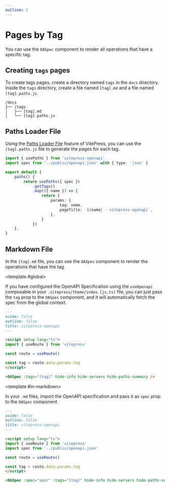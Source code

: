 ```yaml
---
outline: 2
---
```


# Pages by Tag

You can use the `OASpec` component to render all operations that have a specific tag.

## Creating `tags` pages

To create tags pages, create a directory named `tags` in the `docs` directory. Inside the `tags` directory, create a file named `[tag].md` and a file named `[tag].paths.js`.

```
/docs
├── /tags
│   ├── [tag].md
│   └── [tag].paths.js
```

## Paths Loader File

Using the [Paths Loader File](https://vitepress.dev/guide/routing#paths-loader-file) feature of VitePress, you can use the `[tag].paths.js` file to generate the pages for each tag.

```ts
import { usePaths } from 'vitepress-openapi'
import spec from '../public/openapi.json' with { type: 'json' }

export default {
    paths() {
        return usePaths({ spec })
            .getTags()
            .map(({ name }) => {
                return {
                    params: {
                        tag: name,
                        pageTitle: `${name} - vitepress-openapi`,
                    },
                }
            })
    },
}
```

## Markdown File

In the `[tag].md` file, you can use the `OASpec` component to render the operations that have the tag.

<ScopeConfigurationTabs>

<template #global>

If you have configured the OpenAPI Specification using the `useOpenapi` composable in your `.vitepress/theme/index.[js,ts]` file, you can just pass the `tag` prop to the `OASpec` component, and it will automatically fetch the spec from the global context.

```markdown
---
aside: false
outline: false
title: vitepress-openapi
---

<script setup lang="ts">
import { useRoute } from 'vitepress'

const route = useRoute()

const tag = route.data.params.tag
</script>

<OASpec :tags="[tag]" hide-info hide-servers hide-paths-summary />
```

</template>

<template #in-markdown>

In your `.md` files, import the OpenAPI specification and pass it as `spec` prop to the `OASpec` component.

```markdown
---
aside: false
outline: false
title: vitepress-openapi
---

<script setup lang="ts">
import { useRoute } from 'vitepress'
import spec from '../public/openapi.json'

const route = useRoute()

const tag = route.data.params.tag
</script>

<OASpec :spec="spec" :tags="[tag]" hide-info hide-servers hide-paths-summary />
```

</template>

</ScopeConfigurationTabs>
